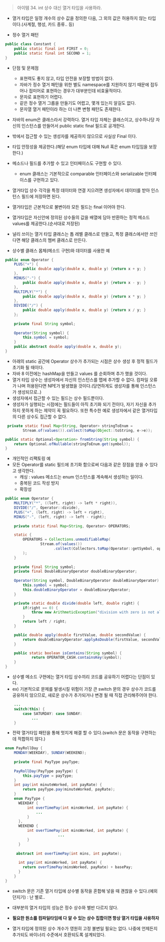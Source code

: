 > 아이템 34. int 상수 대신 열거 타입을 사용하라.
- 열거 타입은 일정 개수의 상수 값을 정의한 다음, 그 외의 값은 허용하지 않는 타입이다.(사계절, 행성, 카드 종류.. 등)

- 정수 열거 패턴
```java
public class Constant {
    public static final int FIRST = 0;
    public static final int SECOND = 1;
}
```
- 단점 및 문제점
    + 표현력도 좋지 않고, 타입 안전을 보장할 방법이 없다.
    + 자바가 정수 열거 패턴을 위한 별도 namespace를 지원하지 않기 때문에 접두어나 접미어로 표현하는 경우가 대부분인데 비효율적이다.
    + 문자로 표현하기 어렵다.
    + 같은 정수 열거 그룹을 만들기도 어렵고, 몇개 있는지 알길도 없다.
    + 문자열 열거 패턴이라 하는 더 나쁜 변형 패턴도 존재한다.
    
- 자바의 enum은 클래스라서 강력하다. 열거 타입 자체는 클래스이고, 상수하나당 자신의 인스턴스를 만들어서 public static final 필드로 공개한다.
- 밖에서 접근할 수 있는 생성자를 제공하지 않으므로 사실상 Final 이다.
- 타입 안정성을 제공한다.(해당 enum 타입에 대해 Null 혹은 enum 타입임을 보장한다.)
- 메소드나 필드를 추가할 수 있고 인터페이스도 구현할 수 있다.
    + enum 클래스는 기본적으로 comparable 인터페이스와 serializable 인터페이스를 구현하고 있다. 

- 열거타입 상수 각각을 특정 데이터와 연결 지으려면 생성자에서 데이터를 받아 인스턴스 필드에 저장하면 된다.
- 열거타입은 근본적으로 불변이라 모든 필드는 final 이어야 한다.
- 열거타입은 자신안에 정의된 상수들의 값을 배열에 담아 반환하는 정적 메소드 values를 제공한다.(순서대로 저장된)
- 널리 쓰이는 열거 타입 클래스는 톱 레벨 클래스로 만들고, 특정 클래스에서만 쓰인다면 해당 클래스의 멤버 클래스로 만든다.

- 상수별 클래스 몸체(메소드 구현)와 데이터를 사용한 예
```java
public enum Operator {
    PLUS("+") {
        public double apply(double x, double y) {return x + y; }
    },
    MINUS("-") {
        public double apply(double x, double y) {return x - y; }
    },
    MULTIPLY("*") {
        public double apply(double x, double y) {return x * y; }
    },
    DIVIDE("/") {
        public double apply(double x, double y) {return x / y; }
    };
    
    private final String symbol;
    
    Operator(String symbol) {
        this.symbol = symbol;
    }   
    public abstract double apply(double x, double y);
}
```

- 아래의 static 공간에 Operator 상수가 추가되는 시점은 상수 생성 후 정적 필드가 초기화 될 때이다.
- 자바 8 이전에는 hashMap을 만들고 values 를 순회하며 추가 했을 것이다.
- 열거 타입 상수는 생성자에서 자신의 인스턴스를 맵에 추가할 수 없다. 컴파일 오류가 나며 허용된다면 NPE가 발생했을 것이다.(당연하게도 생성자를 통해 인스턴스가 생성되므로..)
- 생성자에서 접근할 수 있는 필드는 상수 필드뿐이다.
- 생성자가 실행되는 시점에는 필드들이 아직 초기화 되기 전이다, 자기 자신을 추가하지 못하게 하는 제약이 꼭 필요하다. 또한 특수한 예로 생성자에서 같은 열거타입의 다른 상수도 접근할 수 없다.
```java
 private static final Map<String, Operator> stringToEnum = 
        Stream.of(values()).collect(toMap(Object::toString, e->e));

public static Optional<Operation> fromString(String symbol) {
    return Optional.ofNullable(stringToEnum.get(symbol));
}
```

- 개인적인 리팩토링 예
- 모든 Operator를 static 필드에 초기화 함으로써 다음과 같은 장점을 얻을 수 있다고 생각한다.
    + 캐싱 : values 메소드는 enum 인스턴스를 계속해서 생성하는 일이다.
    + 중복된 코드 작성 방지
    + 확장성
```java
public enum Operator {
    MULTIPLY("*", ((left, right) -> left * right)),
    DIVIDE("/", Operator::divide),
    PLUS("+", (left, right) -> left + right),
    MINUS("-", (left, right) -> left - right);
 
    private static final Map<String, Operator> OPERATORS;

    static {
        OPERATORS = Collections.unmodifiableMap(
                Stream.of(values())
                      .collect(Collectors.toMap(Operator::getSymbol, operator -> operator))
        );
    }
 
    private final String symbol;
    private final DoubleBinaryOperator doubleBinaryOperator;
    
    Operator(String symbol, DoubleBinaryOperator doubleBinaryOperator) {
        this.symbol = symbol;
        this.doubleBinaryOperator = doubleBinaryOperator;
    }

    private static double divide(double left, double right) {
        if(right == 0) {
            throw new ArithmeticException("division with zero is not allowed.");
        }
        return left / right;
    }

    public double apply(double firstValue, double secondValue) {
        return doubleBinaryOperator.applyAsDouble(firstValue, secondValue);
    }

    public static boolean isContains(String symbol) {
            return OPERATOR_CASH.containsKey(symbol);
    }
}
```

- 상수별 메소드 구현에는 열거 타입 상수끼리 코드를 공유하기 어렵다는 단점이 있다.
- ex) 기본적으로 문제를 발생시킬 위험이 가장 큰 switch 문의 경우 상수가 코드를 공유하지 않으므로, 새로운 상수가 추가되거나 변경 될 때 직접 관리해주어야 한다.
```java
    ...
    switch(this) {
        case SATURDAY: case SUNDAY:
            ...
    }
```

- 전략 열거타입 패턴을 통해 멋지게 해결 할 수 있다.(switch 문은 동작을 구현하는데 적합하지 않다.)
```java
enum PayRollDay {
    MONDAY(WEEKDAY), SUNDAY(WEEKEND);
    
    private final PayType payType;
    
    PayRollDay(PayType payType) {
        this.payType = payType;
    }
    int pay(int minuteWorked, int payRate) {
        return payType.pay(minuteWorked, payRate);
    }
    enum PayType {
      WEEKDAY {
          int overTimePay(int minsWorked, int payRate) {
              ...
          }
      },
      WEEKEND {
          int overTimePay(int minsWorked, int payRate) {
                        ...
          }
      }
    
     abstract int overTimePay(int mins, int payRate);
        
      int pay(int minsWorked, int payRate) {
        return overTimePay(minsWorked, payRate) + basePay;      
      }
    }
}
```

- switch 문은 기존 열거 타입에 상수별 동작을 혼합해 넣을 때 괜찮을 수 있다.(예외 던지기) : 난 별로..
- 대부분의 열거 타입의 성능은 정수 상수와 별반 다르지 않다.

- **필요한 원소를 컴파일타임에 다 알 수 있는 상수 집합이면 항상 열거 타입을 사용하자**
- 열거 타입에 정의된 상수 개수가 영원히 고정 불변일 필요는 없다. 나중에 언제든지 추가되도 바이너리 수준에서 호환되도록 설계되었다.
